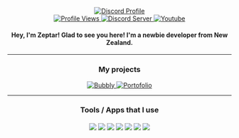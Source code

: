 </html>
  <head>
    <style type="text/css">
      .bot img {
        padding-le
      }
    </style>
  </head>
  <p align="center">
    <a href="https://discord.com/users/893211748767768606">
      <img title="Discord Profile" src="https://discord.c99.nl/widget/theme-3/893211748767768606.png">
    </a>
    <br>
    <a href="https://github.com/Zeptar1069">
      <img title="Profile Views" src="https://komarev.com/ghpvc/?username=Zeptar1069&color=347deb">
    </a>
    <a href="https://discord.gg/Y8xC3PrH9m">
      <img title="Discord Server" src="https://img.shields.io/discord/942224613616787456?label=Discord+Community&logo=discord&logoColor=fafafa&color=347deb">
    </a>
    <a href="https://www.youtube.com/channel/UCIpThIKqMh0LQ01ThN4mikA">
      <img title="Youtube" src="https://img.shields.io/youtube/channel/subscribers/UCIpThIKqMh0LQ01ThN4mikA?label=YouTube&logo=youtube&logoColor=fafafa&style=flat&color=347deb">
    </a>
  </p>

  <h4 align="center">Hey, I'm Zeptar! Glad to see you here! I'm a newbie developer from New Zealand.</h4>

  ----

  <h3 align="center">My projects</h4>
  <p align="center">
    <a href="https://discord.com/api/oauth2/authorize?client_id=933133176145080340&permissions=8&scope=bot%20applications.commands">
      <img class="bot" title="Bubbly" src="https://i.ibb.co/qWKKFqZ/image-5.png">
    </a>
    <a href="https://zeptar.is-a.dev">
      <img class="website" title="Portofolio" src="https://i.ibb.co/F8tQHDt/image-1.png">
    </a>
  </p>

  ----

  <h3 align="center">
    Tools / Apps that I use
    <br><br>
    <img src="https://img.shields.io/badge/node.js%20-%2343853D.svg?&style=for-the-badge&logo=node.js&logoColor=white">
    <img src="https://img.shields.io/badge/javascript%20-%23323330.svg?&style=for-the-badge&logo=javascript&logoColor=%23F7DF1E">
    <img src="https://img.shields.io/badge/Express.js-000000?style=for-the-badge&logo=express&logoColor=white">
    <img src="https://img.shields.io/badge/html5%20-%23E34F26.svg?&style=for-the-badge&logo=html5&logoColor=white">
    <img src="https://img.shields.io/badge/css3%20-%231572B6.svg?&style=for-the-badge&logo=css3&logoColor=white">
    <img src="https://img.shields.io/badge/github%20-%23121011.svg?&style=for-the-badge&logo=github&logoColor=white">
    <img src="https://img.shields.io/badge/MongoDB-%234ea94b.svg?&style=for-the-badge&logo=mongodb&logoColor=white">
  </h3>
</html>
